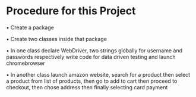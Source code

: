 # Procedure for this Project

• Create a package 

• Create two classes inside that package

• In one class declare WebDriver, two strings globally for username and passwords respectively   write code for data driven testing and launch chromebrowser

• In another class launch amazon website, search for a product then select a product from list of products, then go to add to cart then proceed to checkout, then chose address then finally selecting card payment
